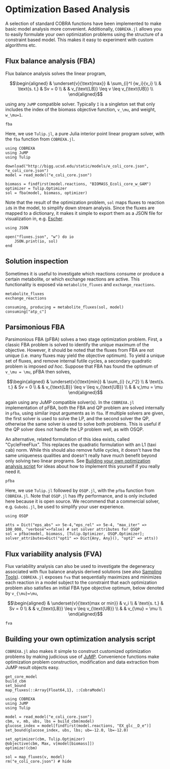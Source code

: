 # Optimization Based Analysis
A selection of standard COBRA functions have been implemented to make basic model analysis more convenient.
Additionally, `COBREXA.jl` allows you to easily formulate your own optimization problems using the structure of a constraint based model.
This makes it easy to experiment with custom algorithms etc.

## Flux balance analysis (FBA)
Flux balance analysis solves the linear program,
```math
\begin{aligned}
& \underset{v}{\text{max}}
& \sum_{i}^I {w_i}{v_i} \\
& \text{s. t.}
& Sv = 0 \\
& & v_{\text{LB}} \leq v \leq v_{\text{UB}} \\
\end{aligned}
```
using any `JuMP` compatible solver. Typically ``I`` is a singleton set that only includes the index of the biomass objective function, ``v_\mu``, and weight, ``w_\mu=1``.
```@docs
fba
```
Here, we use `Tulip.jl`, a pure Julia interior point linear program solver, with the `fba` function from `COBREXA.jl`.
```@example fba
using COBREXA
using JuMP
using Tulip

download("http://bigg.ucsd.edu/static/models/e_coli_core.json", "e_coli_core.json")
model = read_model("e_coli_core.json")

biomass = findfirst(model.reactions, "BIOMASS_Ecoli_core_w_GAM")
optimizer = Tulip.Optimizer
sol = fba(model, biomass, optimizer)
```
Note that the result of the optimization problem, `sol` maps fluxes to reaction `id`s in the model, to simplify down stream analysis.
Since the fluxes are mapped to a dictionary, it makes it simple to export them as a JSON file for visualization in, e.g. [Escher](https://escher.github.io/#/).
```@example fba
using JSON

open("fluxes.json", "w") do io
    JSON.print(io, sol)
end
```

## Solution inspection
Sometimes it is useful to investigate which reactions consume or produce a certain metabolite, or which exchange reactions are active. 
This functionality is exposed via `metabolite_fluxes` and `exchange_reactions`.
```@docs
metabolite_fluxes
exchange_reactions
```
```@example fba
consuming, producing = metabolite_fluxes(sol, model)
consuming["atp_c"]
```
## Parsimonious FBA
Parsimonious FBA (pFBA) solves a two stage optimization problem. First, a classic FBA problem is solved to identify the unique maximum of the objective. 
However, it should be noted that the fluxes from FBA are not unique (i.e. many fluxes may yield the objective optimum). 
To yield a unique set of fluxes, and remove internal futile cycles, a secondary quadratic problem is imposed *ad hoc*. 
Suppose that FBA has found the optimum of ``v_\mu = \mu``, pFBA then solves,
```math
\begin{aligned}
& \underset{v}{\text{min}}
& \sum_{i} {v_i^2} \\
& \text{s. t.}
& Sv = 0 \\
& & v_{\text{LB}} \leq v \leq v_{\text{UB}} \\
& & v_\mu = \mu
\end{aligned}
```
again using any JuMP compatible solver(s). In the `COBREXA.jl` implementation of pFBA, both the FBA and QP problem are solved internally in `pfba`, using similar input arguments as in `fba`. If multiple solvers are given, the first solver is used to solve the LP, and the second solver the QP, otherwise the same solver is used to solve both problems.
This is useful if the QP solver does not handle the LP problem well, as with OSQP. 

An alternative, related formulation of this idea exists, called "CycleFreeFlux". 
This replaces the quadratic formulation with an L1 (taxi cab) norm. While this should also remove futile cycles, it doesn't have the same uniqueness qualities and doesn't
really have much benefit beyond only solving two linear programs. See [Building your own optimization analysis script](@ref) for ideas about how to implement this yourself if you really need it.
```@docs
pfba
```
Here, we use `Tulip.jl` followed by `OSQP.jl`, with the `pfba` function from `COBREXA.jl`. Note that `OSQP.jl` has iffy performance, and is only included here because it is open source. We recommend that a commercial solver, e.g. `Gubobi.jl`, be used to simplify your user experience.
```@example fba
using OSQP

atts = Dict("eps_abs" => 5e-4,"eps_rel" => 5e-4, "max_iter" => 100_000, "verbose"=>false) # set solver attributes for QSQP
sol = pfba(model, biomass, [Tulip.Optimizer, OSQP.Optimizer]; solver_attributes=Dict("opt1" => Dict{Any, Any}(), "opt2" => atts))
```
## Flux variability analysis (FVA)
Flux variability analysis can also be used to investigate the degeneracy associated with flux balance analysis derived solutions (see also [Sampling Tools](@ref)).
`COBREXA.jl` exposes `fva` that sequentially maximizes and minimizes each reaction in a model subject to the constraint that each optimization problem also satisfies an initial FBA type objective optimum, below denoted by ``v_{\mu}=\mu``,
```math
\begin{aligned}
& \underset{v}{\text{max or min}}
& v_i \\
& \text{s. t.}
& Sv = 0 \\
& & v_{\text{LB}} \leq v \leq v_{\text{UB}} \\
& & v_{\mu} = \mu \\ 
\end{aligned}
```
```@docs
fva
```
## Building your own optimization analysis script
`COBREXA.jl` also makes it simple to construct customized optimization problems by making judicious use of [JuMP](https://jump.dev/). 
Convenience functions make optimization problem construction, modification and data extraction from JuMP result objects easy.
```@docs
get_core_model
build_cbm
set_bound
map_fluxes(::Array{Float64,1}, ::CobraModel)
```
```@example fba
using COBREXA
using JuMP
using Tulip

model = read_model("e_coli_core.json")
cbm, v, mb, ubs, lbs = build_cbm(model)
glucose_index = model[findfirst(model.reactions, "EX_glc__D_e")]
set_bound(glucose_index, ubs, lbs; ub=-12.0, lb=-12.0)

set_optimizer(cbm, Tulip.Optimizer)
@objective(cbm, Max, v[model[biomass]])
optimize!(cbm)    

sol = map_fluxes(v, model)
rm("e_coli_core.json") # hide 
```
